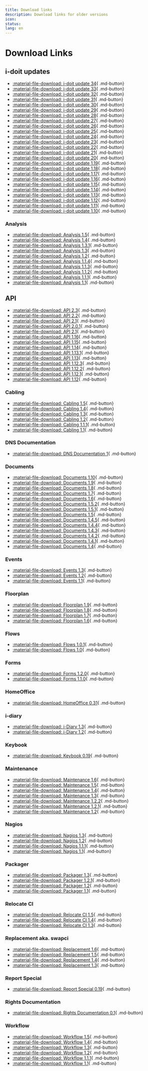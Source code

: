 ```yaml
---
title: Download links
description: Download links for older versions
icon:
status:
lang: en
---
```


# Download Links

## i-doit updates

-   [:material-file-download: i-doit update 34](assets/downloads/dl-archive/idoit-34-update.zip){ .md-button}
-   [:material-file-download: i-doit update 33](assets/downloads/dl-archive/idoit-33-update.zip){ .md-button}
-   [:material-file-download: i-doit update 32](assets/downloads/dl-archive/idoit-32-update.zip){ .md-button}
-   [:material-file-download: i-doit update 31](assets/downloads/dl-archive/idoit-31-update.zip){ .md-button}
-   [:material-file-download: i-doit update 30](assets/downloads/dl-archive/idoit-30-update.zip){ .md-button}
-   [:material-file-download: i-doit update 29](assets/downloads/dl-archive/idoit-29-update.zip){ .md-button}
-   [:material-file-download: i-doit update 28](assets/downloads/dl-archive/idoit-28-update.zip){ .md-button}
-   [:material-file-download: i-doit update 27](assets/downloads/dl-archive/idoit-27-update.zip){ .md-button}
-   [:material-file-download: i-doit update 26](assets/downloads/dl-archive/idoit-26-update.zip){ .md-button}
-   [:material-file-download: i-doit update 25](assets/downloads/dl-archive/idoit-25-update.zip){ .md-button}
-   [:material-file-download: i-doit update 24](assets/downloads/dl-archive/idoit-24-update.zip){ .md-button}
-   [:material-file-download: i-doit update 23](assets/downloads/dl-archive/idoit-23-update.zip){ .md-button}
-   [:material-file-download: i-doit update 22](assets/downloads/dl-archive/idoit-22-update.zip){ .md-button}
-   [:material-file-download: i-doit update 21](assets/downloads/dl-archive/idoit-21-update.zip){ .md-button}
-   [:material-file-download: i-doit update 20](assets/downloads/dl-archive/idoit-20-update.zip){ .md-button}
-   [:material-file-download: i-doit update 1.19](assets/downloads/dl-archive/idoit-1.19-update.zip){ .md-button}
-   [:material-file-download: i-doit update 1.18](assets/downloads/dl-archive/idoit-1.18-update.zip){ .md-button}
-   [:material-file-download: i-doit update 1.17](assets/downloads/dl-archive/idoit-1.17-update.zip){ .md-button}
-   [:material-file-download: i-doit update 1.16](assets/downloads/dl-archive/idoit-1.16-update.zip){ .md-button}
-   [:material-file-download: i-doit update 1.15](assets/downloads/dl-archive/idoit-1.15-update.zip){ .md-button}
-   [:material-file-download: i-doit update 1.14](assets/downloads/dl-archive/idoit-1.14-update.zip){ .md-button}
-   [:material-file-download: i-doit update 1.13](assets/downloads/dl-archive/idoit-1.13-update.zip){ .md-button}
-   [:material-file-download: i-doit update 1.12](assets/downloads/dl-archive/idoit-1.12-update.zip){ .md-button}
-   [:material-file-download: i-doit update 1.11](assets/downloads/dl-archive/idoit-1.11-update.zip){ .md-button}
-   [:material-file-download: i-doit update 1.10](assets/downloads/dl-archive/idoit-1.10-update.zip){ .md-button}

### Analysis

-   [:material-file-download: Analysis 1.5](assets/downloads/dl-archive/idoit-analytics-1.5.zip){ .md-button}
-   [:material-file-download: Analysis 1.4](assets/downloads/dl-archive/idoit-analytics-1.4.zip){ .md-button}
-   [:material-file-download: Analysis 1.3.1](assets/downloads/dl-archive/idoit-analytics-1.3.1.zip){ .md-button}
-   [:material-file-download: Analysis 1.3](assets/downloads/dl-archive/idoit-analytics-1.3.zip){ .md-button}
-   [:material-file-download: Analysis 1.2](assets/downloads/dl-archive/idoit-analytics-1.2.zip){ .md-button}
-   [:material-file-download: Analysis 1.1.4](assets/downloads/dl-archive/idoit-analytics-1.1.4.zip){ .md-button}
-   [:material-file-download: Analysis 1.1.3](assets/downloads/dl-archive/idoit-analytics-1.1.3.zip){ .md-button}
-   [:material-file-download: Analysis 1.1.2](assets/downloads/dl-archive/idoit-analytics-1.1.2.zip){ .md-button}
-   [:material-file-download: Analysis 1.1.1](assets/downloads/dl-archive/idoit-analytics-1.1.1.zip){ .md-button}
-   [:material-file-download: Analysis 1.1](assets/downloads/dl-archive/idoit-analytics-1.1.zip){ .md-button}

## API

-   [:material-file-download: API 2.3](assets/downloads/dl-archive/idoit-api-2.3.zip){ .md-button}
-   [:material-file-download: API 2.2](assets/downloads/dl-archive/idoit-api-2.2.zip){ .md-button}
-   [:material-file-download: API 2.1](assets/downloads/dl-archive/idoit-api-2.1.zip){ .md-button}
-   [:material-file-download: API 2.0.1](assets/downloads/dl-archive/idoit-api-2.0.1.zip){ .md-button}
-   [:material-file-download: API 2.1](assets/downloads/dl-archive/idoit-api-2.1.zip){ .md-button}
-   [:material-file-download: API 1.16](assets/downloads/dl-archive/idoit-api-1.16.zip){ .md-button}
-   [:material-file-download: API 1.15](assets/downloads/dl-archive/idoit-api-1.15.zip){ .md-button}
-   [:material-file-download: API 1.14](assets/downloads/dl-archive/idoit-api-1.14.zip){ .md-button}
-   [:material-file-download: API 1.13.1](assets/downloads/dl-archive/idoit-api-1.13.1.zip){ .md-button}
-   [:material-file-download: API 1.13](assets/downloads/dl-archive/idoit-api-1.13.zip){ .md-button}
-   [:material-file-download: API 1.12.3](assets/downloads/dl-archive/idoit-api-1.12.3.zip){ .md-button}
-   [:material-file-download: API 1.12.2](assets/downloads/dl-archive/idoit-api-1.12.2.zip){ .md-button}
-   [:material-file-download: API 1.12.1](assets/downloads/dl-archive/idoit-api-1.12.1.zip){ .md-button}
-   [:material-file-download: API 1.12](assets/downloads/dl-archive/idoit-api-1.12.zip){ .md-button}

### Cabling

-   [:material-file-download: Cabling 1.5](assets/downloads/dl-archive/idoit-cabling-1.5.zip){ .md-button}
-   [:material-file-download: Cabling 1.4](assets/downloads/dl-archive/idoit-cabling-1.4.zip){ .md-button}
-   [:material-file-download: Cabling 1.3](assets/downloads/dl-archive/idoit-cabling-1.3.zip){ .md-button}
-   [:material-file-download: Cabling 1.2](assets/downloads/dl-archive/idoit-cabling-1.2.zip){ .md-button}
-   [:material-file-download: Cabling 1.1.1](assets/downloads/dl-archive/idoit-cabling-1.1.1.zip){ .md-button}
-   [:material-file-download: Cabling 1.1](assets/downloads/dl-archive/idoit-cabling-1.1.zip){ .md-button}

### DNS Documentation

-   [:material-file-download: DNS Documentation 1](assets/downloads/dl-archive/idoit-dnsdocumentation-0.1.zip){ .md-button}

### Documents

-   [:material-file-download: Documents 1.10](assets/downloads/dl-archive/idoit-documents-1.10.zip){ .md-button}
-   [:material-file-download: Documents 1.9](assets/downloads/dl-archive/idoit-documents-1.9.zip){ .md-button}
-   [:material-file-download: Documents 1.8](assets/downloads/dl-archive/idoit-documents-1.8.zip){ .md-button}
-   [:material-file-download: Documents 1.7](assets/downloads/dl-archive/idoit-documents-1.7.zip){ .md-button}
-   [:material-file-download: Documents 1.6](assets/downloads/dl-archive/idoit-documents-1.6.zip){ .md-button}
-   [:material-file-download: Documents 1.5.2](assets/downloads/dl-archive/idoit-documents-1.5.2.zip){ .md-button}
-   [:material-file-download: Documents 1.5.1](assets/downloads/dl-archive/idoit-documents-1.5.1.zip){ .md-button}
-   [:material-file-download: Documents 1.5](assets/downloads/dl-archive/idoit-documents-1.5.zip){ .md-button}
-   [:material-file-download: Documents 1.4.5](assets/downloads/dl-archive/idoit-documents-1.4.5.zip){ .md-button}
-   [:material-file-download: Documents 1.4.4](assets/downloads/dl-archive/idoit-documents-1.4.4.zip){ .md-button}
-   [:material-file-download: Documents 1.4.3](assets/downloads/dl-archive/idoit-documents-1.4.3.zip){ .md-button}
-   [:material-file-download: Documents 1.4.2](assets/downloads/dl-archive/idoit-documents-1.4.2.zip){ .md-button}
-   [:material-file-download: Documents 1.4.1](assets/downloads/dl-archive/idoit-documents-1.4.1.zip){ .md-button}
-   [:material-file-download: Documents 1.4](assets/downloads/dl-archive/idoit-documents-1.4.zip){ .md-button}

### Events

-   [:material-file-download: Events 1.3](assets/downloads/dl-archive/idoit-events-1.3.zip){ .md-button}
-   [:material-file-download: Events 1.2](assets/downloads/dl-archive/idoit-events-1.2.zip){ .md-button}
-   [:material-file-download: Events 1.1](assets/downloads/dl-archive/idoit-events-1.1.zip){ .md-button}

### Floorplan

-   [:material-file-download: Floorplan 1.9](assets/downloads/dl-archive/idoit-floorplan-1.9.zip){ .md-button}
-   [:material-file-download: Floorplan 1.8](assets/downloads/dl-archive/idoit-floorplan-1.8.zip){ .md-button}
-   [:material-file-download: Floorplan 1.7](assets/downloads/dl-archive/idoit-floorplan-1.7.zip){ .md-button}
-   [:material-file-download: Floorplan 1.6](assets/downloads/dl-archive/idoit-floorplan-1.6.zip){ .md-button}

### Flows

-   [:material-file-download: Flows 1.0.1](assets/downloads/dl-archive/idoit-flows-1.0.1.zip){ .md-button}
-   [:material-file-download: Flows 1.0](assets/downloads/dl-archive/idoit-flows-1.0.zip){ .md-button}

### Forms

-   [:material-file-download: Forms 1.2.0](assets/downloads/dl-archive/i-doit-forms-1.2.0.zip){ .md-button}
-   [:material-file-download: Forms 1.1.0](assets/downloads/dl-archive/i-doit-forms-1.1.0.zip){ .md-button}

### HomeOffice

-   [:material-file-download: HomeOffice 0.31](assets/downloads/dl-archive/idoit-homeoffice-0.31.zip){ .md-button}

### i-diary

-   [:material-file-download: i-Diary 1.3](assets/downloads/dl-archive/idoit-i-diary-1.3.zip){ .md-button}
-   [:material-file-download: i-Diary 1.2](assets/downloads/dl-archive/idoit-i-diary-1.2.zip){ .md-button}

### Keybook

-   [:material-file-download: Keybook 0.19](assets/downloads/dl-archive/idoit-syneticsgmbh_keybook-0.19.zip){ .md-button}

### Maintenance

-   [:material-file-download: Maintenance 1.6](assets/downloads/dl-archive/idoit-maintenance-1.6.zip){ .md-button}
-   [:material-file-download: Maintenance 1.5](assets/downloads/dl-archive/idoit-maintenance-1.5.zip){ .md-button}
-   [:material-file-download: Maintenance 1.4](assets/downloads/dl-archive/idoit-maintenance-1.4.zip){ .md-button}
-   [:material-file-download: Maintenance 1.3](assets/downloads/dl-archive/idoit-maintenance-1.5.zip){ .md-button}
-   [:material-file-download: Maintenance 1.2.2](assets/downloads/dl-archive/idoit-maintenance-1.2.2.zip){ .md-button}
-   [:material-file-download: Maintenance 1.2.1](assets/downloads/dl-archive/idoit-maintenance-1.2.1.zip){ .md-button}
-   [:material-file-download: Maintenance 1.2](assets/downloads/dl-archive/idoit-maintenance-1.2.zip){ .md-button}

### Nagios

-   [:material-file-download: Nagios 1.3](assets/downloads/dl-archive/idoit-nagios-1.3.zip){ .md-button}
-   [:material-file-download: Nagios 1.2](assets/downloads/dl-archive/idoit-nagios-1.2.zip){ .md-button}
-   [:material-file-download: Nagios 1.1.1](assets/downloads/dl-archive/idoit-nagios-1.1.1.zip){ .md-button}
-   [:material-file-download: Nagios 1.1](assets/downloads/dl-archive/idoit-nagios-1.1.zip){ .md-button}

### Packager

-   [:material-file-download: Packager 1.3](assets/downloads/dl-archive/idoit-packager-1.3.zip){ .md-button}
-   [:material-file-download: Packager 1.2.1](assets/downloads/dl-archive/idoit-packager-1.2.1.zip){ .md-button}
-   [:material-file-download: Packager 1.2](assets/downloads/dl-archive/idoit-packager-1.2.zip){ .md-button}
-   [:material-file-download: Packager 1.1](assets/downloads/dl-archive/idoit-packager-1.1.zip){ .md-button}

### Relocate CI

-   [:material-file-download: Relocate CI 1.5](assets/downloads/dl-archive/idoit-relocate-ci-1.5.zip){ .md-button}
-   [:material-file-download: Relocate CI 1.4](assets/downloads/dl-archive/idoit-relocate-ci-1.4.zip){ .md-button}
-   [:material-file-download: Relocate CI 1.3](assets/downloads/dl-archive/idoit-relocate-ci-1.3.zip){ .md-button}

### Replacement aka. swapci

-   [:material-file-download: Replacement 1.6](assets/downloads/dl-archive/idoit-swapci-1.6.zip){ .md-button}
-   [:material-file-download: Replacement 1.5](assets/downloads/dl-archive/idoit-swapci-1.5.zip){ .md-button}
-   [:material-file-download: Replacement 1.4](assets/downloads/dl-archive/idoit-swapci-1.4.zip){ .md-button}
-   [:material-file-download: Replacement 1.3](assets/downloads/dl-archive/idoit-swapci-1.3.zip){ .md-button}

### Report Special

-   [:material-file-download: Report Special 0.19](assets/downloads/dl-archive/idoit-reportspecial-0.19.zip){ .md-button}

### Rights Documentation

-   [:material-file-download: Rights Documentation 0.1](assets/downloads/dl-archive/idoit-gw_gw-0.1.zip){ .md-button}

### Workflow

-   [:material-file-download: Workflow 1.5](assets/downloads/dl-archive/idoit-workflow-1.5.zip){ .md-button}
-   [:material-file-download: Workflow 1.4](assets/downloads/dl-archive/idoit-workflow-1.4.zip){ .md-button}
-   [:material-file-download: Workflow 1.3](assets/downloads/dl-archive/idoit-workflow-1.3.zip){ .md-button}
-   [:material-file-download: Workflow 1.2](assets/downloads/dl-archive/idoit-workflow-1.2.zip){ .md-button}
-   [:material-file-download: Workflow 1.1.1](assets/downloads/dl-archive/idoit-workflow-1.1.1.zip){ .md-button}
-   [:material-file-download: Workflow 1.1](assets/downloads/dl-archive/idoit-workflow-1.1.zip){ .md-button}
